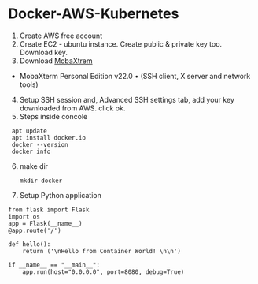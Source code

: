 # Docker-AWS-Kubernetes

1. Create AWS free account
2. Create EC2 - ubuntu instance. Create public & private key too.  Download key.
3. Download [MobaXtrem](https://mobaxterm.mobatek.net/download-home-edition.html)
  - MobaXterm Personal Edition v22.0 • (SSH client, X server and network tools)  
4. Setup SSH session and, Advanced SSH settings tab, add your key downloaded from AWS. click ok.
5. Steps inside concole
  
  ````
   apt update
   apt install docker.io
   docker --version
   docker info
  ````
6. make dir
   ````
   mkdir docker
   ````
8. Setup Python application 

````
from flask import Flask 
import os 
app = Flask(__name__) 
@app.route('/') 

def hello(): 
    return ('\nHello from Container World! \n\n')

if __name__ == "__main__": 
    app.run(host="0.0.0.0", port=8080, debug=True)
````
